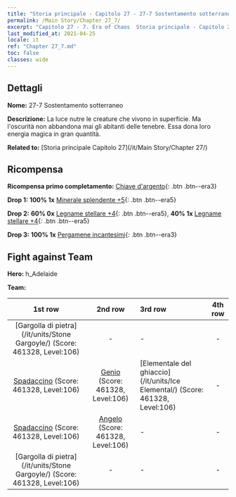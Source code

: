 ```yaml
---
title: "Storia principale - Capitolo 27 - 27-7 Sostentamento sotterraneo"
permalink: /Main Story/Chapter 27_7/
excerpt: "Capitolo 27 - 7. Era of Chaos  Storia principale - Capitolo 27_7. 27-7 Sostentamento sotterraneo"
last_modified_at: 2021-04-25
locale: it
ref: "Chapter 27_7.md"
toc: false
classes: wide
---
```


## Dettagli

 **Nome:** 27-7 Sostentamento sotterraneo

 **Descrizione:** La luce nutre le creature che vivono in superficie. Ma l'oscurità non abbandona mai gli abitanti delle tenebre. Essa dona loro energia magica in gran quantità.

 **Related to:** [Storia principale Capitolo 27](/it/Main Story/Chapter 27/)

## Ricompensa

 **Ricompensa primo completamento:** [Chiave d'argento](/ItemsIT/con_693/){: .btn .btn--era3}

 **Drop 1:** **100% 1x** [Minerale splendente +5](/ItemsIT/mat_96/){: .btn .btn--era5}

 **Drop 2:** **60% 0x** [Legname stellare +4](/ItemsIT/mat_90/){: .btn .btn--era5}, **40% 1x** [Legname stellare +4](/ItemsIT/mat_90/){: .btn .btn--era5}

 **Drop 3:** **100% 1x** [Pergamene incantesimi](/ItemsIT/con_694/){: .btn .btn--era3}


## Fight against Team
 **Hero:** h_Adelaide

 **Team:**


  | 1st row | 2nd row | 3rd row | 4th row |
  |:----:|:----:|:----|:----:|
  | [Gargolla di pietra](/it/units/Stone Gargoyle/) (Score: 461328, Level:106)  | - | - | - |
  | [Spadaccino](/it/units/Swordsman/) (Score: 461328, Level:106)  | [Genio](/it/units/Genie/) (Score: 461328, Level:106)  | [Elementale del ghiaccio](/it/units/Ice Elemental/) (Score: 461328, Level:106)  | - |
  | [Spadaccino](/it/units/Swordsman/) (Score: 461328, Level:106)  | [Angelo](/it/units/Angel/) (Score: 461328, Level:106)  | - | - |
  | [Gargolla di pietra](/it/units/Stone Gargoyle/) (Score: 461328, Level:106)  | - | - | - |


